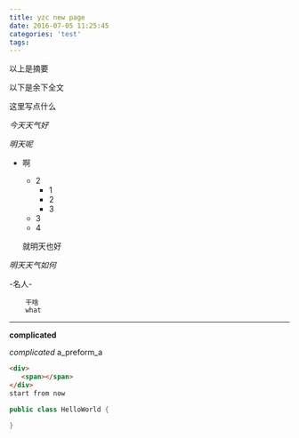 ```yaml
---
title: yzc new page
date: 2016-07-05 11:25:45
categories: 'test'
tags:
---
```


以上是摘要

<!--more-->
以下是余下全文

这里写点什么

*今天天气好*

_明天呢_

* 啊
  - 2
    * 1
    * 2
    * 3
  + 3
  * 4     
  
  就明天也好

*明天天气如何*

-名人-

        干啥
        what

---
__complicated__

_complicated_
a_preform_a
~~~html
<div>
   <span></span>
</div>
start from now
~~~


```java
public class HelloWorld {

}
```

